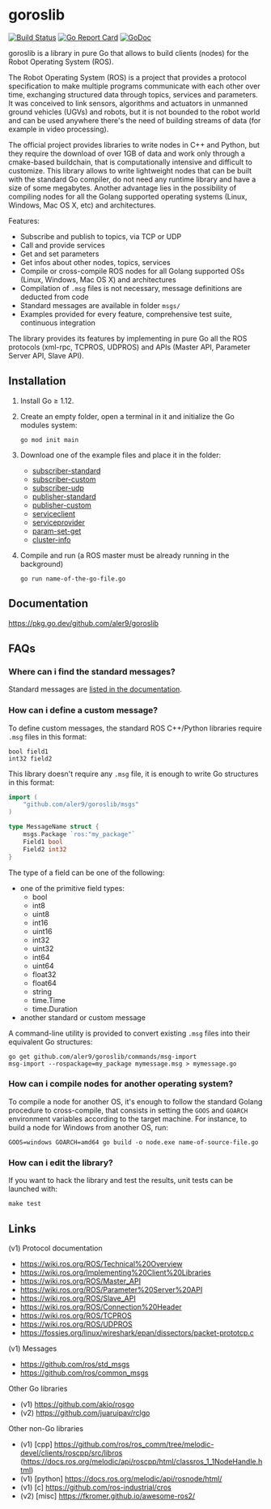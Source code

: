 
# goroslib

[![Build Status](https://travis-ci.org/aler9/goroslib.svg?branch=master)](https://travis-ci.org/aler9/goroslib)
[![Go Report Card](https://goreportcard.com/badge/github.com/aler9/goroslib)](https://goreportcard.com/report/github.com/aler9/goroslib)
[![GoDoc](https://img.shields.io/badge/godoc-reference-blue)](https://pkg.go.dev/github.com/aler9/goroslib?tab=doc)

goroslib is a library in pure Go that allows to build clients (nodes) for the Robot Operating System (ROS).

The Robot Operating System (ROS) is a project that provides a protocol specification to make multiple programs communicate with each other over time, exchanging structured data through topics, services and parameters. It was conceived to link sensors, algorithms and actuators in unmanned ground vehicles (UGVs) and robots, but it is not bounded to the robot world and can be used anywhere there's the need of building streams of data (for example in video processing).

The official project provides libraries to write nodes in C++ and Python, but they require the download of over 1GB of data and work only through a cmake-based buildchain, that is computationally intensive and difficult to customize. This library allows to write lightweight nodes that can be built with the standard Go compiler, do not need any runtime library and have a size of some megabytes. Another advantage lies in the possibility of compiling nodes for all the Golang supported operating systems (Linux, Windows, Mac OS X, etc) and architectures.

Features:
* Subscribe and publish to topics, via TCP or UDP
* Call and provide services
* Get and set parameters
* Get infos about other nodes, topics, services
* Compile or cross-compile ROS nodes for all Golang supported OSs (Linux, Windows, Mac OS X) and architectures
* Compilation of `.msg` files is not necessary, message definitions are deducted from code
* Standard messages are available in folder `msgs/`
* Examples provided for every feature, comprehensive test suite, continuous integration

The library provides its features by implementing in pure Go all the ROS protocols (xml-rpc, TCPROS, UDPROS) and APIs (Master API, Parameter Server API, Slave API).

## Installation

1. Install Go &ge; 1.12.

2. Create an empty folder, open a terminal in it and initialize the Go modules system:
   ```
   go mod init main
   ```

3. Download one of the example files and place it in the folder:
   * [subscriber-standard](examples/subscriber-standard.go)
   * [subscriber-custom](examples/subscriber-custom.go)
   * [subscriber-udp](examples/subscriber-udp.go)
   * [publisher-standard](examples/publisher-standard.go)
   * [publisher-custom](examples/publisher-custom.go)
   * [serviceclient](examples/serviceclient.go)
   * [serviceprovider](examples/serviceprovider.go)
   * [param-set-get](examples/param-set-get.go)
   * [cluster-info](examples/cluster-info.go)

4. Compile and run (a ROS master must be already running in the background)
   ```
   go run name-of-the-go-file.go
   ```

## Documentation

https://pkg.go.dev/github.com/aler9/goroslib

## FAQs

### Where can i find the standard messages?

Standard messages are [listed in the documentation](https://pkg.go.dev/github.com/aler9/goroslib/msgs?tab=subdirectories).

### How can i define a custom message?

To define custom messages, the standard ROS C++/Python libraries require `.msg` files in this format:
```
bool field1
int32 field2
```

This library doesn't require any `.msg` file, it is enough to write Go structures in this format:
```go
import (
    "github.com/aler9/goroslib/msgs"
)

type MessageName struct {
    msgs.Package `ros:"my_package"`
    Field1 bool
    Field2 int32
}
```

The type of a field can be one of the following:
* one of the primitive field types:
  * bool
  * int8
  * uint8
  * int16
  * uint16
  * int32
  * uint32
  * int64
  * uint64
  * float32
  * float64
  * string
  * time.Time
  * time.Duration
* another standard or custom message

A command-line utility is provided to convert existing `.msg` files into their equivalent Go structures:
```
go get github.com/aler9/goroslib/commands/msg-import
msg-import --rospackage=my_package mymessage.msg > mymessage.go
```

### How can i compile nodes for another operating system?

To compile a node for another OS, it's enough to follow the standard Golang procedure to cross-compile, that consists in setting the `GOOS` and `GOARCH` environment variables according to the target machine. For instance, to build a node for Windows from another OS, run:
```
GOOS=windows GOARCH=amd64 go build -o node.exe name-of-source-file.go
```

### How can i edit the library?

If you want to hack the library and test the results, unit tests can be launched with:

```
make test
```

## Links

(v1) Protocol documentation
* https://wiki.ros.org/ROS/Technical%20Overview
* https://wiki.ros.org/Implementing%20Client%20Libraries
* https://wiki.ros.org/ROS/Master_API
* https://wiki.ros.org/ROS/Parameter%20Server%20API
* https://wiki.ros.org/ROS/Slave_API
* https://wiki.ros.org/ROS/Connection%20Header
* https://wiki.ros.org/ROS/TCPROS
* https://wiki.ros.org/ROS/UDPROS
* https://fossies.org/linux/wireshark/epan/dissectors/packet-prototcp.c

(v1) Messages
* https://github.com/ros/std_msgs
* https://github.com/ros/common_msgs

Other Go libraries
* (v1) https://github.com/akio/rosgo
* (v2) https://github.com/juaruipav/rclgo

Other non-Go libraries
* (v1) [cpp] https://github.com/ros/ros_comm/tree/melodic-devel/clients/roscpp/src/libros (https://docs.ros.org/melodic/api/roscpp/html/classros_1_1NodeHandle.html)
* (v1) [python] https://docs.ros.org/melodic/api/rosnode/html/
* (v1) [c] https://github.com/ros-industrial/cros
* (v2) [misc] https://fkromer.github.io/awesome-ros2/
